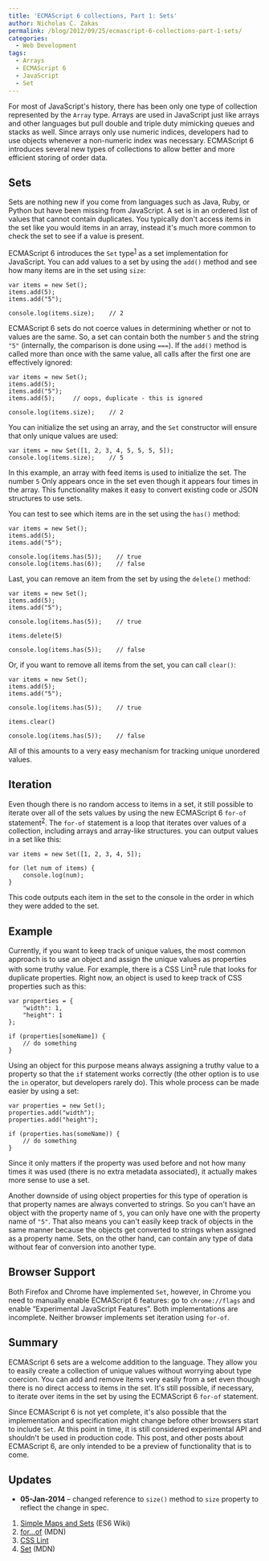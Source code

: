 ```yaml
---
title: 'ECMAScript 6 collections, Part 1: Sets'
author: Nicholas C. Zakas
permalink: /blog/2012/09/25/ecmascript-6-collections-part-1-sets/
categories:
  - Web Development
tags:
  - Arrays
  - ECMAScript 6
  - JavaScript
  - Set
---
```

For most of JavaScript's history, there has been only one type of collection represented by the `Array` type. Arrays are used in JavaScript just like arrays and other languages but pull double and triple duty mimicking queues and stacks as well. Since arrays only use numeric indices, developers had to use objects whenever a non-numeric index was necessary. ECMAScript 6 introduces several new types of collections to allow better and more efficient storing of order data.

## Sets

Sets are nothing new if you come from languages such as Java, Ruby, or Python but have been missing from JavaScript. A set is in an ordered list of values that cannot contain duplicates. You typically don't access items in the set like you would items in an array, instead it's much more common to check the set to see if a value is present.

ECMAScript 6 introduces the `Set` type<sup>[1]</sup> as a set implementation for JavaScript. You can add values to a set by using the `add()` method and see how many items are in the set using `size`:

    var items = new Set();
    items.add(5);
    items.add("5");
    
    console.log(items.size);    // 2

ECMAScript 6 sets do not coerce values in determining whether or not to values are the same. So, a set can contain both the number `5` and the string `"5"` (internally, the comparison is done using `===`). If the `add()` method is called more than once with the same value, all calls after the first one are effectively ignored:

    var items = new Set();
    items.add(5);
    items.add("5");
    items.add(5);     // oops, duplicate - this is ignored
    
    console.log(items.size);    // 2

You can initialize the set using an array, and the `Set` constructor will ensure that only unique values are used:

    var items = new Set([1, 2, 3, 4, 5, 5, 5, 5]);
    console.log(items.size);    // 5

In this example, an array with feed items is used to initialize the set. The number `5` Only appears once in the set even though it appears four times in the array. This functionality makes it easy to convert existing code or JSON structures to use sets.

You can test to see which items are in the set using the `has()` method:

    var items = new Set();
    items.add(5);
    items.add("5");
    
    console.log(items.has(5));    // true
    console.log(items.has(6));    // false

Last, you can remove an item from the set by using the `delete()` method:

    var items = new Set();
    items.add(5);
    items.add("5");
    
    console.log(items.has(5));    // true
    
    items.delete(5)
    
    console.log(items.has(5));    // false

Or, if you want to remove all items from the set, you can call `clear()`:

    var items = new Set();
    items.add(5);
    items.add("5");
    
    console.log(items.has(5));    // true
    
    items.clear()
    
    console.log(items.has(5));    // false

All of this amounts to a very easy mechanism for tracking unique unordered values.

## Iteration

Even though there is no random access to items in a set, it still possible to iterate over all of the sets values by using the new ECMAScript 6 `for-of` statement<sup>[2]</sup>. The `for-of` statement is a loop that iterates over values of a collection, including arrays and array-like structures. you can output values in a set like this:

    var items = new Set([1, 2, 3, 4, 5]);
    
    for (let num of items) {
        console.log(num);
    }

This code outputs each item in the set to the console in the order in which they were added to the set.

## Example

Currently, if you want to keep track of unique values, the most common approach is to use an object and assign the unique values as properties with some truthy value. For example, there is a CSS Lint<sup>[3]</sup> rule that looks for duplicate properties. Right now, an object is used to keep track of CSS properties such as this:

    var properties = {
        "width": 1,
        "height": 1
    };
    
    if (properties[someName]) {
        // do something
    }

Using an object for this purpose means always assigning a truthy value to a property so that the `if` statement works correctly (the other option is to use the `in` operator, but developers rarely do). This whole process can be made easier by using a set:

    var properties = new Set();
    properties.add("width");
    properties.add("height");
    
    if (properties.has(someName)) {
        // do something
    }

Since it only matters if the property was used before and not how many times it was used (there is no extra metadata associated), it actually makes more sense to use a set. 

Another downside of using object properties for this type of operation is that property names are always converted to strings. So you can't have an object with the property name of `5`, you can only have one with the property name of `"5"`. That also means you can't easily keep track of objects in the same manner because the objects get converted to strings when assigned as a property name. Sets, on the other hand, can contain any type of data without fear of conversion into another type.

## Browser Support

Both Firefox and Chrome have implemented `Set`, however, in Chrome you need to manually enable ECMAScript 6 features: go to `chrome://flags` and enable &#8220;Experimental JavaScript Features&#8221;. Both implementations are incomplete. Neither browser implements set iteration using `for-of`.

## Summary

ECMAScript 6 sets are a welcome addition to the language. They allow you to easily create a collection of unique values without worrying about type coercion. You can add and remove items very easily from a set even though there is no direct access to items in the set. It's still possible, if necessary, to iterate over items in the set by using the ECMAScript 6 `for-of` statement.

Since ECMAScript 6 is not yet complete, it's also possible that the implementation and specification might change before other browsers start to include `Set`. At this point in time, it is still considered experimental API and shouldn't be used in production code. This post, and other posts about ECMAScript 6, are only intended to be a preview of functionality that is to come.

## Updates

  * **05-Jan-2014** &#8211; changed reference to `size()` method to `size` property to reflect the change in spec.


  1. [Simple Maps and Sets][1] (ES6 Wiki)
  2. [for&#8230;of][2] (MDN)
  3. [CSS Lint][3]
  4. [Set][4] (MDN)

 [1]: http://wiki.ecmascript.org/doku.php?id=harmony:simple_maps_and_sets
 [2]: https://developer.mozilla.org/en-US/docs/JavaScript/Reference/Statements/for...of
 [3]: https://csslint.net
 [4]: https://developer.mozilla.org/en-US/docs/JavaScript/Reference/Global_Objects/Set
